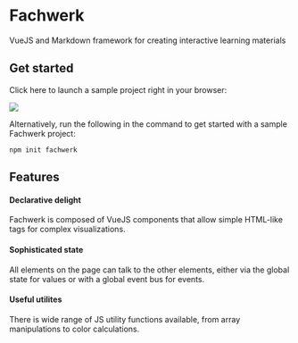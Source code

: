 # Fachwerk

<p class="lead">VueJS and Markdown framework for creating interactive learning materials</p>

## Get started

Click here to launch a sample project right in your browser:

<a href="https://stackblitz.com/fork/github/fachwerk-dev/create-fachwerk/tree/main/vite?file=src%2Findex.md&title=Fachwerk+Vite" target="_blank"><img src="/open_in_stackblitz.svg"/></a>

Alternatively, run the following in the command to get started with a sample Fachwerk project:

```
npm init fachwerk
```

## Features

#### Declarative delight

Fachwerk is composed of VueJS components that allow simple HTML-like tags for complex visualizations.

#### Sophisticated state

All elements on the page can talk to the other elements, either via the global state for values or with a global event bus for events.

#### Useful utilites

There is wide range of JS utility functions available, from array manipulations to color calculations.
